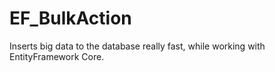 # EF_BulkAction
Inserts big data to the database really fast, while working with EntityFramework Core.
